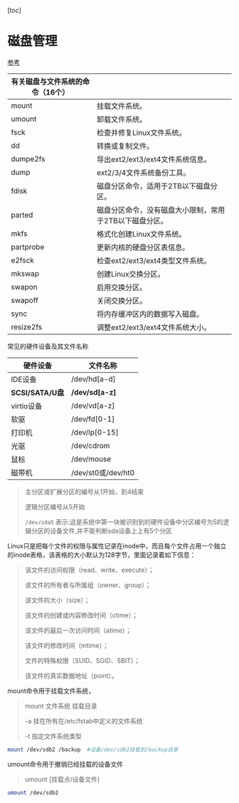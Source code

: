 <!-- toc -->
[toc]
<!-- toc -->



# 磁盘管理

[参考](https://www.linuxprobe.com/chapter-06.html#62)



| **有关磁盘与文件系统的命令（16个）** |                                                         |
| ------------------------------------ | ------------------------------------------------------- |
| mount                                | 挂载文件系统。                                          |
| umount                               | 卸载文件系统。                                          |
| fsck                                 | 检查并修复Linux文件系统。                               |
| dd                                   | 转换或复制文件。                                        |
| dumpe2fs                             | 导出ext2/ext3/ext4文件系统信息。                        |
| dump                                 | ext2/3/4文件系统备份工具。                              |
| fdisk                                | 磁盘分区命令，适用于2TB以下磁盘分区。                   |
| parted                               | 磁盘分区命令，没有磁盘大小限制，常用于2TB以下磁盘分区。 |
| mkfs                                 | 格式化创建Linux文件系统。                               |
| partprobe                            | 更新内核的硬盘分区表信息。                              |
| e2fsck                               | 检查ext2/ext3/ext4类型文件系统。                        |
| mkswap                               | 创建Linux交换分区。                                     |
| swapon                               | 启用交换分区。                                          |
| swapoff                              | 关闭交换分区。                                          |
| sync                                 | 将内存缓冲区内的数据写入磁盘。                          |
| resize2fs                            | 调整ext2/ext3/ext4文件系统大小。                        |





常见的硬件设备及其文件名称

| 硬件设备          | 文件名称           |
| ----------------- | ------------------ |
| IDE设备           | /dev/hd[a-d]       |
| **SCSI/SATA/U盘** | **/dev/sd[a-z]**   |
| virtio设备        | /dev/vd[a-z]       |
| 软驱              | /dev/fd[0-1]       |
| 打印机            | /dev/lp[0-15]      |
| 光驱              | /dev/cdrom         |
| 鼠标              | /dev/mouse         |
| 磁带机            | /dev/st0或/dev/ht0 |

> 主分区或扩展分区的编号从1开始，到4结束
>
> 逻辑分区编号从5开始
>
> `/dev/sda5` 表示:这是系统中第一块被识别到的硬件设备中分区编号为5的逻辑分区的设备文件,并不能判断sda设备上上有5个分区



Linux只是把每个文件的权限与属性记录在inode中，而且每个文件占用一个独立的inode表格，该表格的大小默认为128字节，里面记录着如下信息：

> 该文件的访问权限（read、write、execute）；
>
> 该文件的所有者与所属组（owner、group）；
>
> 该文件的大小（size）；
>
> 该文件的创建或内容修改时间（ctime）；
>
> 该文件的最后一次访问时间（atime）；
>
> 该文件的修改时间（mtime）；
>
> 文件的特殊权限（SUID、SGID、SBIT）；
>
> 该文件的真实数据地址（point）。



mount命令用于挂载文件系统，

> mount 文件系统 挂载目录
>
> -a  挂在所有在/etc/fstab中定义的文件系统
>
> -t  指定文件系统类型

```bash
mount /dev/sdb2 /backup  #设备/dev/sdb2挂载到/backup目录
```



umount命令用于撤销已经挂载的设备文件

> umount [挂载点/设备文件]

``` bash
umount /dev/sdb2
```


